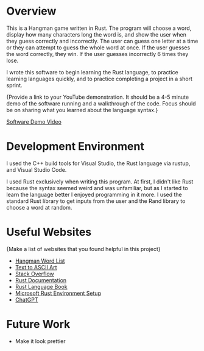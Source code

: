 # Overview

This is a Hangman game written in Rust. The program will choose a word, display how many characters long the word is, and show the user when they guess correctly and incorrectly. The user can guess one letter at a time or they can attempt to guess the whole word at once. If the user guesses the word correctly, they win. If the user guesses incorrectly 6 times they lose. 

I wrote this software to begin learning the Rust language, to practice learning languages quickly, and to practice completing a project in a short sprint.

{Provide a link to your YouTube demonstration. It should be a 4-5 minute demo of the software running and a walkthrough of the code. Focus should be on sharing what you learned about the language syntax.}

[Software Demo Video](http://youtube.link.goes.here)

# Development Environment

I used the C++ build tools for Visual Studio, the Rust language via rustup, and Visual Studio Code.

I used Rust exclusively when writing this program. At first, I didn't like Rust because the syntax seemed weird and was unfamiliar, but as I started to learn the language better I enjoyed programming in it more. I used the standard Rust library to get inputs from the user and the Rand library to choose a word at random.

# Useful Websites

{Make a list of websites that you found helpful in this project}

- [Hangman Word List](https://gist.github.com/alpha-tango/c3d2645817cf4af2aa45#file-hangman_wordbank)
- [Text to ASCII Art](https://patorjk.com/software/taag/#p=display&f=Graffiti&t=Type%20Something%20)
- [Stack Overflow](https://stackoverflow.com)
- [Rust Documentation](https://docs.rs)
- [Rust Language Book](https://doc.rust-lang.org/book)
- [Microsoft Rust Environment Setup](https://learn.microsoft.com/en-us/windows/dev-environment/rust/setup)
- [ChatGPT](https://chatgpt.com)

# Future Work

- Make it look prettier
